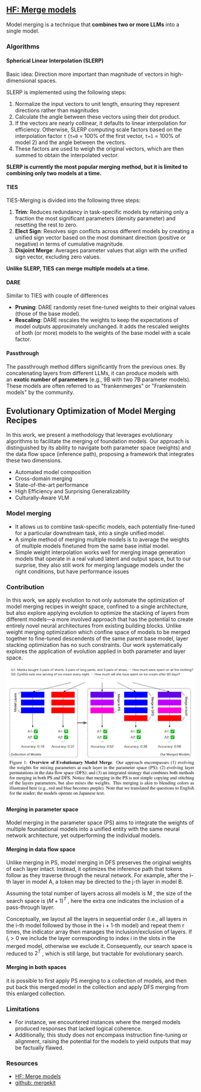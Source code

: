 
## [HF: Merge models](https://huggingface.co/blog/mlabonne/merge-models)

Model merging is a technique that **combines two or more LLMs** into a single model.

### Algorithms

#### **Spherical Linear Interpolation** (SLERP)

Basic idea: Direction more important than magnitude of vectors in high-dimensional spaces.

SLERP is implemented using the following steps:

1. Normalize the input vectors to unit length, ensuring they represent directions rather than magnitudes
2. Calculate the angle between these vectors using their dot product.
3. If the vectors are nearly collinear, it defaults to linear interpolation for efficiency. Otherwise, SLERP computing scale factors based on the interpolation factor `t` (`t=0` = 100% of the first vector, `t=1` = 100% of model 2) and the angle between the vectors.
4. These factors are used to weigh the original vectors, which are then summed to obtain the interpolated vector.

**SLERP is currently the most popular merging method, but it is limited to combining only two models at a time.**

#### TIES

TIES-Merging is divided into the following three steps:

1. **Trim**: Reduces redundancy in task-specific models by retaining only a fraction the most significant parameters (density parameter) and resetting the rest to zero.
2. **Elect Sign**: Resolves sign conflicts across different models by creating a unified sign vector based on the most dominant direction (positive or negative) in terms of cumulative magnitude.
3. **Disjoint Merge**: Averages parameter values that align with the unified sign vector, excluding zero values.

**Unlike SLERP, TIES can merge multiple models at a time.**

#### DARE

Similar to TIES with couple of differences

- **Pruning**: DARE randomly reset fine-tuned weights to their original values (those of the base model).
- **Rescaling**: DARE rescales the weights to keep the expectations of model outputs approximately unchanged. It adds the rescaled weights of both (or more) models to the weights of the base model with a scale factor.

#### Passthrough

The passthrough method differs significantly from the previous ones. By concatenating layers from different LLMs, it can produce models with an **exotic number of parameters** (e.g., 9B with two 7B parameter models). These models are often referred to as "frankenmerges" or "Frankenstein models" by the community.



## Evolutionary Optimization of Model Merging Recipes

In this work, we present a methodology that leverages evolutionary algorithms to facilitate the merging of foundation models. Our approach is distinguished by its ability to navigate both parameter space (weights) and the data flow space (inference path), proposing a framework that integrates these two dimensions.

- Automated model composition
- Cross-domain merging
- State-of-the-art performance
- High Efficiency and Surprising Generalizability
- Culturally-Aware VLM

### Model merging

- It allows us to combine task-specific models, each potentially fine-tuned for a particular downstream task, into a single unified model.
- A simple method of merging multiple models is to average the weights of multiple models finetuned from the same base initial model.
- Simple weight interpolation works well for merging image generation models that operate in a real valued latent and output space, but to our surprise, they also still work for merging language models under the right conditions, but have performance issues

### Contribution
In this work, we apply evolution to not only automate the optimization of model merging recipes in weight space, confined to a single architecture, but also explore applying evolution to optimize the stacking of layers from different models—a more involved approach that has the potential to create entirely novel neural architectures from existing building blocks. 
Unlike weight merging optimization which confine space of models to be merged together to fine-tuned descendents of the same parent base model, layer stacking optimization has no such constraints. 
Our work systematically explores the application of evolution applied in both parameter and layer space.


![](attachments/6c330c59c9ab042463ad1dd1073fc70a_MD5.jpeg)

#### Merging in parameter space

Model merging in the parameter space (PS) aims to integrate the weights of multiple foundational models into a unified entity with the same neural network architecture, yet outperforming the individual models.

#### Merging in data flow space

Unlike merging in PS, model merging in DFS preserves the original weights of each layer intact. Instead, it optimizes the inference path that tokens follow as they traverse through the neural network. For example, after the i-th layer in model A, a token may be directed to the j-th layer in model B.

Assuming the total number of layers across all models is M , the size of the search space is $(M + 1)^T$ , here the extra one indicates the inclusion of a pass-through layer.

Conceptually, we layout all the layers in sequential order (i.e., all layers in the i-th model followed by those in the i + 1-th model) and repeat them r times, the indicator array then manages the inclusion/exclusion of layers. If $I_i > 0$ we include the layer corresponding to index i in the slots in the merged model, otherwise we exclude it. Consequently, our search space is reduced to $2^T$ , which is still large, but tractable for evolutionary search.

#### Merging in both spaces

it is possible to first apply PS merging to a collection of models, and then put back this merged model in the collection and apply DFS merging from this enlarged collection.


### Limitations

- For instance, we encountered instances where the merged models produced responses that lacked logical coherence. 
- Additionally, this study does not encompass instruction fine-tuning or alignment, raising the potential for the models to yield outputs that may be factually flawed.
### Resources
- [HF: Merge models](https://huggingface.co/blog/mlabonne/merge-models)
- [github: mergekit](https://github.com/arcee-ai/mergekit) 